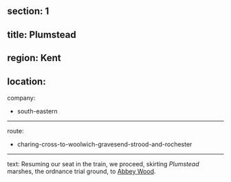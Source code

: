 section: 1
----
title: Plumstead
----
region: Kent
----
location: 
----
company:
- south-eastern
----
route:
- charing-cross-to-woolwich-gravesend-strood-and-rochester
----
text: Resuming our seat in the train, we proceed, skirting *Plumstead* marshes, the ordnance trial ground, to [Abbey Wood](/stations/abbey-wood).
